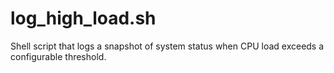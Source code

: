 # log_high_load.sh
Shell script that logs a snapshot of system status when CPU load exceeds a configurable threshold.
